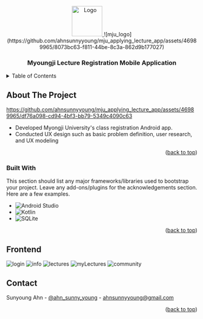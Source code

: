 <!-- PROJECT LOGO -->
<br />
<div align="center">
  <a href="https://github.com/othneildrew/Best-README-Template">
    <img src="images/logo.png" alt="Logo" width="80" height="80">
  </a>
![mju_logo](https://github.com/ahnsunnyyoung/mju_applying_lecture_app/assets/46989965/8073bc63-f811-44be-8c3a-862d9b177027)

  <h3 align="center">Myoungji Lecture Registration Mobile Application</h3>


</div>



<!-- TABLE OF CONTENTS -->
<details>
  <summary>Table of Contents</summary>
  <ol>
    <li>
      <a href="#about-the-project">About The Project</a>
      <ul>
        <li><a href="#built-with">Built With</a></li>
      </ul>
    </li>
    <li><a href="#frontend">Frontend</a></li>
    <li><a href="#contact">Contact</a></li>
  </ol>
</details>



<!-- ABOUT THE PROJECT -->
## About The Project

https://github.com/ahnsunnyyoung/mju_applying_lecture_app/assets/46989965/df76a098-cd94-4bf3-bb79-5349c4090c63

* Developed Myongji University's class registration Android app.
* Conducted UX design such as basic problem definition, user research, and UX modeling

<p align="right">(<a href="#readme-top">back to top</a>)</p>



### Built With

This section should list any major frameworks/libraries used to bootstrap your project. Leave any add-ons/plugins for the acknowledgements section. Here are a few examples.

* ![Android Studio](https://img.shields.io/badge/Android%20Studio-3DDC84.svg?style=for-the-badge&logo=android-studio&logoColor=white)
* ![Kotlin](https://img.shields.io/badge/kotlin-%237F52FF.svg?style=for-the-badge&logo=kotlin&logoColor=white)
* ![SQLite](https://img.shields.io/badge/sqlite-%2307405e.svg?style=for-the-badge&logo=sqlite&logoColor=white)

<p align="right">(<a href="#readme-top">back to top</a>)</p>


<!-- FRONTEND -->
## Frontend

![login](https://github.com/ahnsunnyyoung/mju_applying_lecture_app/assets/46989965/a3a5b046-ea68-4846-82d1-38d1889c43b3)
![info](https://github.com/ahnsunnyyoung/mju_applying_lecture_app/assets/46989965/9181cd97-75ea-4fa8-bcbc-643d0cb06992)
![lectures](https://github.com/ahnsunnyyoung/mju_applying_lecture_app/assets/46989965/db4f01ed-4ad5-4be8-a5f8-522bf1347b6f)
![myLectures](https://github.com/ahnsunnyyoung/mju_applying_lecture_app/assets/46989965/b5ac264d-b802-4c71-91db-d6d84ed6b7c9)
![community](https://github.com/ahnsunnyyoung/mju_applying_lecture_app/assets/46989965/5f3b119b-f10c-475f-80cc-62e8f8cdc3d7)


<!-- CONTACT -->
## Contact

Sunyoung Ahn - [@ahn_sunny_young](https://ahnsunnyyoung.com) - ahnsunnyyoung@gmail.com


<p align="right">(<a href="#readme-top">back to top</a>)</p>

